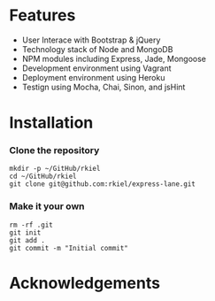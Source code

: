 # Features

* User Interace with Bootstrap & jQuery
* Technology stack of Node and MongoDB
* NPM modules including Express, Jade, Mongoose
* Development environment using Vagrant
* Deployment environment using Heroku
* Testign using Mocha, Chai, Sinon, and jsHint

# Installation

### Clone the repository

    mkdir -p ~/GitHub/rkiel
    cd ~/GitHub/rkiel
    git clone git@github.com:rkiel/express-lane.git

### Make it your own

    rm -rf .git
    git init
    git add .
    git commit -m "Initial commit"

# Acknowledgements



